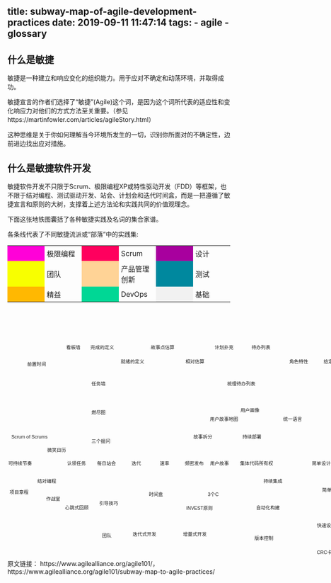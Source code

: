 title: subway-map-of-agile-development-practices
date: 2019-09-11 11:47:14
tags:
	- agile
	- glossary
---
## 什么是敏捷
敏捷是一种建立和响应变化的组织能力。用于应对不确定和动荡环境，并取得成功。

敏捷宣言的作者们选择了“敏捷”(Agile)这个词，是因为这个词所代表的适应性和变化响应力对他们的方式方法至关重要。（参见 https://martinfowler.com/articles/agileStory.html）

这种思维是关于你如何理解当今环境所发生的一切，识别你所面对的不确定性，边前进边找出应对措施。

## 什么是敏捷软件开发
敏捷软件开发不只限于Scrum、极限编程XP或特性驱动开发（FDD）等框架，也不限于结对编程、测试驱动开发、站会、计划会和迭代时间盒，而是一把遵循了敏捷宣言和原则的大树，支撑着上述方法论和实践共同的价值观理念。

下面这张地铁图囊括了各种敏捷实践及名词的集合家谱。

<div>
  <p>各条线代表了不同敏捷流派或“部落”中的实践集:</p>
  <table>
    <tr>
      <td style="width:16.6%; background-color: #ff01d8;"></td>
      <td style="width:16.6%; padding: 5px;">极限编程</td>
      <td style="width:16.6%; background-color: #ff005e;"></td>
      <td style="width:16.6%; padding: 5px;">Scrum</td>
      <td style="width:16.6%; background-color: #a8009e;"></td>
      <td style="width:16.6%; padding: 5px;">设计</td>
    </tr>
    <tr>
      <td style="width:16.6%; background-color: #f8ff00;"></td>
      <td style="width:16.6%; padding: 5px;">团队</td>
      <td style="width:16.6%; background-color: #ffd396;"></td>
      <td style="width:16.6%; padding: 5px;">产品管理创新</td>
      <td style="width:16.6%; background-color: #00889e;"></td>
      <td style="width:16.6%; padding: 5px;">测试</td>
    </tr>
    <tr>
      <td style="width:16.6%; background-color: #ffb801;"></td>
      <td style="width:16.6%; padding: 5px;">精益</td>
      <td style="width:16.6%; background-color: #00d795;"></td>
      <td style="width:16.6%; padding: 5px;">DevOps</td>
      <td style="width:16.6%; background-color: #f1f1f1;"></td>
      <td style="width:16.6%; padding: 5px;">基础</td>
    </tr>    
  </table>

</div>

<div class="wpb_column vc_column_container vc_col-sm-10" style="position: relative;"><div class="vc_column-inner "><div class="wpb_wrapper">
	<div class="wpb_raw_code wpb_content_element wpb_raw_html">
		<div class="wpb_wrapper">
			<div style="font-family: Arial;font-size: 8pt;background-image:url(https://www.agilealliance.org/wp-content/uploads/2016/06/subway.png);background-repeat:no-repeat;background-position: left top; width:900px; height:550px;padding:0 0 0 0; margin: 10px 0 0 -36px;">
<style>a{text-decoration:none;}</style>
  <span class="text" style="width:69px;line-height:150%;text-align: left; position:absolute;top:340px;left:2px; margin-right:0; margin-bottom:0">
    <a href="/glossary-of-agile/sustainable.html">可持续节奏</a>
</span>
  <span class="text" style="width:108px;line-height:150%;text-align: center; position:absolute;top:380px;left:35px; margin-right:0; margin-bottom:0">
    <a href="/glossary-of-agile/pairing.html">结对编程</a>
</span>
  <span class="text" style="width:80px;line-height:150%;text-align: center; position:absolute;top:340px;left:116px; margin-right:0; margin-bottom:12px">
    <a href="/glossary-of-agile/sign-up-for-tasks.html">认领任务</a>
</span>
  <span class="text" style="width:70px;line-height:150%;text-align: center; position:absolute;top:340px;left:189px; margin-right:0; margin-bottom:0">
    <a href="/glossary-of-agile/daily.html">每日站会</a>
</span>
  <span class="text" style="width:63px;line-height:150%;text-align: center; position:absolute;top:340px;left:260px; margin-right:0; margin-bottom:12px">
    <a href="/glossary-of-agile/iteration.html">迭代</a>
</span>
  <span class="text" style="width:65px;line-height:150%;text-align: center; position:absolute;top:340px;left:323px; margin-right:0; margin-bottom:0">
    <a href="/glossary-of-agile/velocity.html">速率</a>
</span>
  <span class="text" style="width:67px;line-height:150%;text-align: center; position:absolute;top:340px;left:389px; margin-right:0; margin-bottom:0">
    <a href="/glossary-of-agile/frequent-release.html">频密发布</a>
</span>
  <span class="text" style="width:59px;line-height:150%;text-align: center; position:absolute;top:340px;left:450px; margin-right:0; margin-bottom:12px">
    <a href="/glossary-of-agile/user-stories.html">用户故事</a>
</span>
  <span class="text" style="width:85px;line-height:150%;text-align: center; position:absolute;top:340px;left:521px; margin-right:0; margin-bottom:0">
    <a href="/glossary-of-agile/cco.html">集体代码所有权</a>
</span>
  <span class="text" style="width:81px;line-height:150%;text-align: center; position:absolute;top:380px;left:560px; margin-right:0; margin-bottom:12px">
    <a href="/glossary-of-agile/ci.html">持续集成</a>
</span>
  <span class="text" style="width:100px;line-height:150%;text-align: center; position:absolute;top:340px;left:660px; margin-right:0; margin-bottom:0">
    <a href="/glossary-of-agile/simple-design.html">简单设计</a>
</span>
  <span class="text" style="width:77px;line-height:150%;text-align: center; position:absolute;top:340px;left:728px; margin-right:0; margin-bottom:12px">
    <a href="/glossary-of-agile/refactoring.html">重构</a>
</span>
  <span class="text" style="width:55px;line-height:150%;text-align: left; position:absolute;top:340px;left:825px; margin-right:0; margin-bottom:0">
    <a href="/glossary-of-agile/tdd.html">测试驱动开发</a>
</span>
  <span class="text" style="width:55px;line-height:150%;text-align: left; position:absolute;top:405px;left:5px; margin-right:0; margin-bottom:0">
    <a href="/glossary-of-agile/project-chartering.html">项目章程</a>
</span>
  <span class="text" style="width:100px;line-height:150%;text-align: left; position:absolute;top:280px;left:9px; margin-right:0; margin-bottom:0">
    <a href="/glossary-of-agile/scrumofscrums.html">Scrum of Scrums</a>
</span>
  <span class="text" style="width:64px;line-height:150%;text-align: left; position:absolute;top:310px;left:90px; margin-right:0; margin-bottom:0">
    <a href="/glossary-of-agile/nikoniko.html">微笑日历</a>
</span>
  <span class="text" style="width:67px;line-height:150%;text-align: center; position:absolute;top:420px;left:70px; margin-right:0; margin-bottom:0">
    <a href="/glossary-of-agile/teamroom.html">作战室</a>
</span>
  <span class="text" style="width:100px;line-height:150%;text-align: center; position:absolute;top:440px;left:107px; margin-right:0; margin-bottom:0">
    <a href="/glossary-of-agile/heartbeatretro.html">心跳式回顾</a>
</span>
  <span class="text" style="width:78px;line-height:150%;text-align: center; position:absolute;top:430px;left:190px; margin-right:0; margin-bottom:12px">
    <a href="/glossary-of-agile/facilitation.html">引导技巧</a>
</span>
  <span class="text" style="width:37px;line-height:150%;text-align: left; position:absolute;top:503px;left:214px; margin-right:0; margin-bottom:0">
    <a href="/glossary-of-agile/team.html">团队</a>
</span>
  <span class="text" style="width:100px;line-height:150%;text-align: center; position:absolute;top:116px;left:16px; margin-right:0; margin-bottom:0">
    <a href="/glossary-of-agile/leadtime.html">前置时间</a>
</span>
  <span class="text" style="width:78px;line-height:150%;text-align: center; position:absolute;top:78px;left:110px; margin-right:0; margin-bottom:0">
    <a href="/glossary-of-agile/kanban.html">看板墙</a>
</span>
  <span class="text" style="width:100px;line-height:150%;text-align: center; position:absolute;top:500px;left:260px; margin-right:0; margin-bottom:0">
    <a href="/glossary-of-agile/iterative.html">迭代式开发</a>
</span>
  <span class="text" style="width:61px;line-height:150%;text-align: left; position:absolute;top:410px;left:320px; margin-right:0; margin-bottom:0">
    <a href="/glossary-of-agile/timebox.html">时间盒</a>
</span>
  <span class="text" style="width:100px;line-height:150%;text-align: left; position:absolute;top:290px;left:190px; margin-right:0; margin-bottom:0">
    <a href="/glossary-of-agile/threeqs.html">三个提问</a>
</span>
  <span class="text" style="width:100px;line-height:150%;text-align: left; position:absolute;top:225px;left:190px; margin-right:0; margin-bottom:0">
    <a href="/glossary-of-agile/burndown.html">燃尽图</a>
</span>
  <span class="text" style="width:74px;line-height:150%;text-align: left; position:absolute;top:160px;left:190px; margin-right:0; margin-bottom:0">
    <a href="/glossary-of-agile/taskboard.html">任务墙</a>
</span>
  <span class="text" style="width:113px;line-height:150%;text-align: center; position:absolute;top:78px;left:158px; margin-right:0; margin-bottom:12px">
    <a href="/definition-of-done.html">完成的定义</a>
</span>
  <span class="text" style="width:106px;line-height:150%;text-align: center; position:absolute;top:110px;left:230px; margin-right:0; margin-bottom:0">
    <a href="/glossary-of-agile/definition-of-ready.html">就绪的定义</a>
</span>
  <span class="text" style="width:100px;line-height:150%;text-align: center; position:absolute;top:78px;left:301px; margin-right:0; margin-bottom:12px">
    <a href="/glossary-of-agile/points-estimates-in.html">故事点估算</a>
</span>
  <span class="text" style="width:106px;line-height:150%;text-align: center; position:absolute;top:110px;left:371px; margin-right:0; margin-bottom:0">
    <a href="/glossary-of-agile/relative.html">相对估算</a>
</span>
  <span class="text" style="width:100px;line-height:150%;line-height:150%;text-align: center; position:absolute;top:78px;left:440px; margin-right:0; margin-bottom:12px">
    <a href="/glossary-of-agile/poker.html">计划扑克</a>
</span>
  <span class="text" style="width:57px;line-height:150%;text-align: center; position:absolute;top:78px;left:545px; margin-right:0; margin-bottom:0">
    <a href="/glossary-of-agile/backlog.html">待办列表</a>
</span>
  <span class="text" style="width:112px;line-height:150%;text-align: center; position:absolute;top:160px;left:473px; margin-right:0; margin-bottom:0">
    <a href="/glossary-of-agile/backlog-grooming.html">梳理待办列表</a>
</span>
  <span class="text" style="width:57px;line-height:150%;text-align: center; position:absolute;top:220px;left:520px; margin-right:0; margin-bottom:0">
    <a href="/glossary-of-agile/personas.html">用户画像</a>
</span>
  <span class="text" style="width:100px;line-height:150%;text-align: center; position:absolute;top:240px;left:440px; margin-right:0; margin-bottom:0">
    <a href="/glossary-of-agile/storymap.html">用户故事地图</a>
</span>
  <span class="text" style="width:88px;line-height:150%;text-align: center; position:absolute;top:280px;left:398px; margin-right:0; margin-bottom:0">
    <a href="/glossary-of-agile/split.html">故事拆分</a>
</span>
  <span class="text" style="width:45px;line-height:150%;text-align: center; position:absolute;top:410px;left:443px; margin-right:0; margin-bottom:0">
    <a href="/glossary-of-agile/threecs.html">3个C</a>
</span>
  <span class="text" style="width:69px;line-height:150%;text-align: center; position:absolute;top:441px;left:400px; margin-right:0; margin-bottom:0">
    <a href="/glossary-of-agile/invest.html">INVEST原则</a>
</span>
  <span class="text" style="width:148px;line-height:150%;text-align: center; position:absolute;top:500px;left:350px; margin-right:0; margin-bottom:12px">
    <a href="/glossary-of-agile/incremental.html">增量式开发</a>
</span>
  <span class="text" style="width:90px;line-height:150%;text-align: center; position:absolute;top:280px;left:508px; margin-right:0; margin-bottom:0">
    <a href="/glossary-of-agile/cd.html">持续部署</a>
</span>
  <span class="text" style="width:100px;line-height:150%;text-align: right; position:absolute;top:440px;left:516px; margin-right:12px; margin-bottom:0">
    <a href="/glossary-of-agile/autobuild.html">自动化构建</a>
</span>
  <span class="text" style="width:100px;line-height:150%;text-align: center; position:absolute;top:509px;left:530px; margin-right:0; margin-bottom:0">
    <a href="/glossary-of-agile/versioncontrol.html">版本控制</a>
</span>
  <span class="text" style="width:130px;line-height:150%;text-align: center; position:absolute;top:240px;left:580px; margin-right:0; margin-bottom:0">
    <a href="/glossary-of-agile/ubiquitous.html">统一语言</a>
</span>
  <span class="text" style="width:117px;line-height:150%;text-align: center; position:absolute;top:400px;left:680px; margin-right:0; margin-bottom:0">
    <a href="/glossary-of-agile/rules-of-simplicity.html">简单性原则</a>
</span>
  <span class="text" style="width:100px;line-height:150%;text-align: left; position:absolute;top:480px;left:700px; margin-right:0; margin-bottom:0">
    <a href="/glossary-of-agile/quickdesign.html">快速设计会</a>
</span>
  <span class="text" style="width:77px;line-height:150%;text-align: left; position:absolute;top:541px;left:700px; margin-right:0; margin-bottom:0">
    <a href="/glossary-of-agile/crc.html">CRC卡片</a>
</span>
  <span class="text" style="width:100px;line-height:150%;text-align: center; position:absolute;top:110px;left:609px; margin-right:0; margin-bottom:0">
    <a href="/glossary-of-agile/rolefeature.html">角色特性</a>
</span>
  <span class="text" style="width:80px;line-height:150%;text-align: center; position:absolute;top:110px;left:700px; margin-right:0; margin-bottom:12px">
    <a href="/glossary-of-agile/gwt.html">给定-当-则</a>
</span>
  <span class="text" style="width:80px;line-height:150%;text-align: center; position:absolute;top:110px;left:786px; margin-right:0; margin-bottom:0">
    <a href="/glossary-of-agile/bdd.html">行为驱动开发</a>
</span>
  <span class="text" style="width:55px;line-height:150%;text-align: left; position:absolute;top:150px;left:825px; margin-right:0; margin-bottom:0">
    <a href="/glossary-of-agile/atdd.html">验收测试驱动开发</a>
</span>
  <span class="text" style="width:55px;line-height:150%;text-align: left; position:absolute;top:220px;left:825px; margin-right:0; margin-bottom:0">
    <a href="/glossary-of-agile/acceptance.html">验收测试</a>
</span>
  <span class="text" style="width:55px;line-height:150%;text-align: left; position:absolute;top:290px;left:825px; margin-right:0; margin-bottom:0">
    <a href="/glossary-of-agile/mocks.html">模拟对象</a>
</span>
  <span class="text" style="width:55px;line-height:150%;text-align: left; position:absolute;top:420px;left:825px; margin-right:0; margin-bottom:0">
    <a href="/glossary-of-agile/unittest.html">单元测试</a>
</span>
  <span class="text" style="width:55px;line-height:150%;text-align: left; position:absolute;top:480px;left:825px; margin-right:0; margin-bottom:0">
    <a href="/glossary-of-agile/exploratory-testing.html">探索性测试</a>
</span>
  <span class="text" style="width:55px;line-height:150%;text-align: left; position:absolute;top:540px;left:825px; margin-right:0; margin-bottom:0">
    <a href="/glossary-of-agile/usability.html">可用性测试</a>
</span>
</div>
</div>
</div>
</div>
</div>







原文链接： <https://www.agilealliance.org/agile101/>，<https://www.agilealliance.org/agile101/subway-map-to-agile-practices/>

